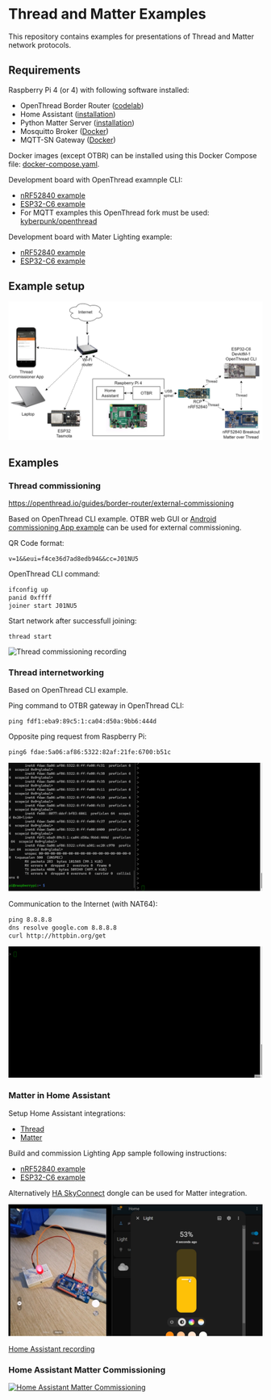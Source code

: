 # Thread and Matter Examples

This repository contains examples for presentations of Thread and Matter network protocols.

## Requirements

Raspberry Pi 4 (or 4) with following software installed:
- OpenThread Border Router ([codelab](https://openthread.io/codelabs/openthread-border-router#1))
- Home Assistant ([installation](https://www.home-assistant.io/installation/))
- Python Matter Server ([installation](https://github.com/home-assistant-libs/python-matter-server))
- Mosquitto Broker ([Docker](https://hub.docker.com/_/eclipse-mosquitto))
- MQTT-SN Gateway ([Docker](https://hub.docker.com/r/kyberpunk/paho))

Docker images (except OTBR) can be installed using this Docker Compose file: [docker-compose.yaml](compose/docker-compose.yaml).

Development board with OpenThread examnple CLI:
- [nRF52840 example](https://github.com/openthread/ot-nrf528xx/blob/main/src/nrf52840/README.md)
- [ESP32-C6 example](https://github.com/espressif/esp-idf/tree/master/examples/openthread/ot_cli)
- For MQTT examples this OpenThread fork must be used: [kyberpunk/openthread](https://github.com/kyberpunk/openthread)

Development board with Mater Lighting example:
- [nRF52840 example](https://github.com/project-chip/connectedhomeip/tree/master/examples/lighting-app/nrfconnect)
- [ESP32-C6 example](https://github.com/project-chip/connectedhomeip/tree/master/examples/lighting-app/esp32)

## Example setup

![Example setup](files/overview.drawio.png)

## Examples

### Thread commissioning

https://openthread.io/guides/border-router/external-commissioning

Based on OpenThread CLI example. OTBR web GUI or [Android commissioning App example](https://thread-thread-group.en.aptoide.com/app) can be used for external commissioning.

QR Code format:
```
v=1&&eui=f4ce36d7ad8edb94&&cc=J01NU5
```

OpenThread CLI command:
```
ifconfig up
panid 0xffff
joiner start J01NU5
```

Start network after successfull joining:
```
thread start
```

![Thread commissioning recording](files/commissioning.gif)

### Thread internetworking

Based on OpenThread CLI example.

Ping command to OTBR gateway in OpenThread CLI:
```
ping fdf1:eba9:89c5:1:ca04:d50a:9bb6:444d
```

Opposite ping request from Raspberry Pi:
```
ping6 fdae:5a06:af86:5322:82af:21fe:6700:b51c
```

![Ping recording](files/ping.gif)

Communication to the Internet (with NAT64):
```
ping 8.8.8.8
dns resolve google.com 8.8.8.8
curl http://httpbin.org/get
```

![Ping recording](files/internet.gif)

### Matter in Home Assistant

Setup Home Assistant integrations:
- [Thread](https://www.home-assistant.io/integrations/thread/)
- [Matter](https://www.home-assistant.io/integrations/matter/)

Build and commission Lighting App sample following instructions:
- [nRF52840 example](https://github.com/project-chip/connectedhomeip/tree/master/examples/lighting-app/nrfconnect)
- [ESP32-C6 example](https://github.com/project-chip/connectedhomeip/tree/master/examples/lighting-app/esp32)

Alternatively [HA SkyConnect](https://www.home-assistant.io/skyconnect/) dongle can be used for Matter integration.

![Home Assistant](files/homeassistant-153.jpeg)

[Home Assistant recording](files/homeassistant.mp4)

### Home Assistant Matter Commissioning

[![Home Assistant Matter Commissioning](https://img.youtube.com/vi/Fk0n0r0eKcE/0.jpg)](https://www.youtube.com/watch?v=Fk0n0r0eKcE)